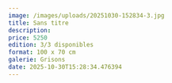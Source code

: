 ```yaml
---
image: /images/uploads/20251030-152834-3.jpg
title: Sans titre
description: 
price: 5250
edition: 3/3 disponibles
format: 100 x 70 cm
galerie: Grisons
date: 2025-10-30T15:28:34.476394
---
```

